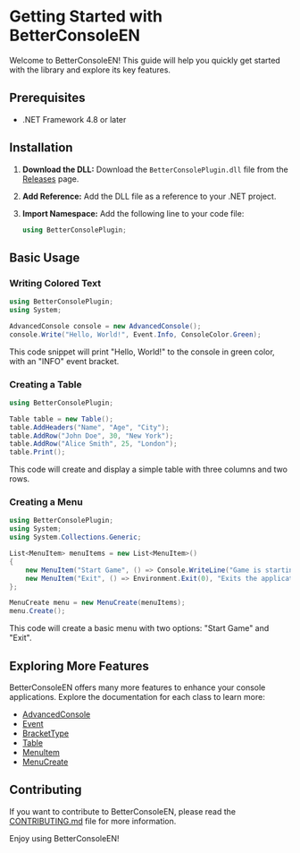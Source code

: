 # Getting Started with BetterConsoleEN

Welcome to BetterConsoleEN! This guide will help you quickly get started with the library and explore its key features.

## Prerequisites

*   .NET Framework 4.8 or later

## Installation

1.  **Download the DLL:** Download the `BetterConsolePlugin.dll` file from the [Releases](LINK_TO_RELEASES) page.
2.  **Add Reference:** Add the DLL file as a reference to your .NET project.
3.  **Import Namespace:** Add the following line to your code file:

    ```csharp
    using BetterConsolePlugin;
    ```

## Basic Usage

### Writing Colored Text

```csharp
using BetterConsolePlugin;
using System;

AdvancedConsole console = new AdvancedConsole();
console.Write("Hello, World!", Event.Info, ConsoleColor.Green);
```

This code snippet will print "Hello, World!" to the console in green color, with an "INFO" event bracket.

### Creating a Table

```csharp
using BetterConsolePlugin;

Table table = new Table();
table.AddHeaders("Name", "Age", "City");
table.AddRow("John Doe", 30, "New York");
table.AddRow("Alice Smith", 25, "London");
table.Print();
```

This code will create and display a simple table with three columns and two rows.

### Creating a Menu

```csharp
using BetterConsolePlugin;
using System;
using System.Collections.Generic;

List<MenuItem> menuItems = new List<MenuItem>()
{
    new MenuItem("Start Game", () => Console.WriteLine("Game is starting..."), "Starts a new game"),
    new MenuItem("Exit", () => Environment.Exit(0), "Exits the application")
};

MenuCreate menu = new MenuCreate(menuItems);
menu.Create();
```

This code will create a basic menu with two options: "Start Game" and "Exit".

## Exploring More Features

BetterConsoleEN offers many more features to enhance your console applications. Explore the documentation for each class to learn more:

*   [AdvancedConsole](https://github.com/Akashe0106/BetterConsolePlugin/blob/main/DOCUMENTS/BetterConsoleEN/v1.0.0/How-to%20Guides/AdvancedConsole.md)
*   [Event](https://github.com/Akashe0106/BetterConsolePlugin/blob/main/DOCUMENTS/BetterConsoleEN/v1.0.0/How-to%20Guides/Event.md)
*   [BracketType](https://github.com/Akashe0106/BetterConsolePlugin/blob/main/DOCUMENTS/BetterConsoleEN/v1.0.0/How-to%20Guides/BracketType.md)
*   [Table](https://github.com/Akashe0106/BetterConsolePlugin/blob/main/DOCUMENTS/BetterConsoleEN/v1.0.0/How-to%20Guides/Table.md)
*   [MenuItem](https://github.com/Akashe0106/BetterConsolePlugin/blob/main/DOCUMENTS/BetterConsoleEN/v1.0.0/How-to%20Guides/MenuItem.md)
*   [MenuCreate](https://github.com/Akashe0106/BetterConsolePlugin/blob/main/DOCUMENTS/BetterConsoleEN/v1.0.0/How-to%20Guides/MenuCreate.md)

## Contributing

If you want to contribute to BetterConsoleEN, please read the [CONTRIBUTING.md](https://github.com/Akashe0106/BetterConsolePlugin/blob/main/CONTRIBUTING.md) file for more information.

Enjoy using BetterConsoleEN!
